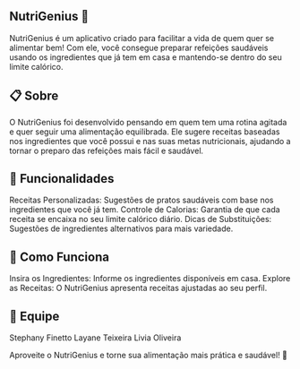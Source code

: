 ## NutriGenius 🍏 

NutriGenius é um aplicativo criado para facilitar a vida de quem quer se alimentar bem! Com ele, você consegue preparar refeições saudáveis usando os ingredientes que já tem em casa e mantendo-se dentro do seu limite calórico.

## 📋 Sobre
O NutriGenius foi desenvolvido pensando em quem tem uma rotina agitada e quer seguir uma alimentação equilibrada. Ele sugere receitas baseadas nos ingredientes que você possui e nas suas metas nutricionais, ajudando a tornar o preparo das refeições mais fácil e saudável.

## 🌟 Funcionalidades
Receitas Personalizadas: Sugestões de pratos saudáveis com base nos ingredientes que você já tem.
Controle de Calorias: Garantia de que cada receita se encaixa no seu limite calórico diário.
Dicas de Substituições: Sugestões de ingredientes alternativos para mais variedade.

## 🚀 Como Funciona
Insira os Ingredientes: Informe os ingredientes disponíveis em casa.
Explore as Receitas: O NutriGenius apresenta receitas ajustadas ao seu perfil.

## 👥 Equipe
Stephany Finetto
Layane Teixeira
Livia Oliveira

Aproveite o NutriGenius e torne sua alimentação mais prática e saudável! 🥗
